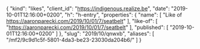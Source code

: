 {
  "kind": "likes",
  "client_id": "https://indigenous.realize.be",
  "date": "2019-10-01T12:16:00+0200",
  "h": "h-entry",
  "properties": {
    "name": [
      "Like of https://aaronparecki.com/2019/10/01/7/seatbelt"
    ],
    "like-of": [
      "https://aaronparecki.com/2019/10/01/7/seatbelt"
    ],
    "published": [
      "2019-10-01T12:16:00+0200"
    ]
  },
  "slug": "2019/10/qnwxb",
  "aliases": [
    "/mf2/9c9d1c5f-5801-4da3-be23-23030da204b6/"
  ]
}
